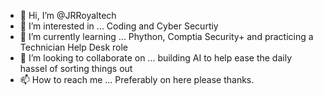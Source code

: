 - 👋 Hi, I’m @JRRoyaltech
- 👀 I’m interested in ... Coding and Cyber Securtiy
- 🌱 I’m currently learning ... Phython, Comptia Security+ and practicing a Technician Help Desk role
- 💞️ I’m looking to collaborate on ... building AI to help ease the daily hassel of sorting things out
- 📫 How to reach me ... Preferably on here please thanks.

<!---
JRRoyaltech/JRRoyaltech is a ✨ special ✨ repository because its `README.md` (this file) appears on your GitHub profile.
You can click the Preview link to take a look at your changes.
--->
